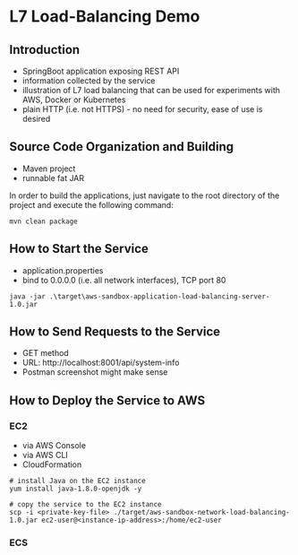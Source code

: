 # L7 Load-Balancing Demo

## Introduction
- SpringBoot application exposing REST API
- information collected by the service
- illustration of L7 load balancing that can be used for experiments with AWS, Docker or Kubernetes
- plain HTTP (i.e. not HTTPS) - no need for security, ease of use is desired


## Source Code Organization and Building
- Maven project
- runnable fat JAR 

In order to build the applications, just navigate to the root directory of the project and execute the following command:
```
mvn clean package
```


## How to Start the Service
- application.properties
- bind to 0.0.0.0 (i.e. all network interfaces), TCP port 80
```
java -jar .\target\aws-sandbox-application-load-balancing-server-1.0.jar
```


## How to Send Requests to the Service
- GET method
- URL: http://localhost:8001/api/system-info
- Postman screenshot might make sense

## How to Deploy the Service to AWS

### EC2
- via AWS Console
- via AWS CLI
- CloudFormation

```
# install Java on the EC2 instance
yum install java-1.8.0-openjdk -y
```

```
# copy the service to the EC2 instance
scp -i <private-key-file> ./target/aws-sandbox-network-load-balancing-1.0.jar ec2-user@<instance-ip-address>:/home/ec2-user
```

### ECS
